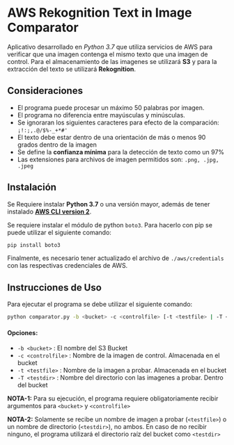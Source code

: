 # AWS Rekognition Text in Image Comparator
Aplicativo desarrollado en *Python 3.7* que utiliza servicios de AWS para verificar que una imagen contenga el mismo texto que una imagen de control.
Para el almacenamiento de las imagenes se utilizará **S3** y para la extracción del texto se utilizará **Rekognition**.

## Consideraciones
- El programa puede procesar un máximo 50 palabras por imagen.
- El programa no diferencia entre mayúsculas y minúsculas.
- Se ignoraran los siguientes caracteres para efecto de la comparación: `¡!:;,.@/$%-_+*#'`
- El texto debe estar dentro de una orientación de más o menos 90 grados dentro de la imagen
- Se define la **confianza mínima** para la detección de texto como un 97%
- Las extensiones para archivos de imagen permitidos son: `.png, .jpg, .jpeg`

## Instalación
Se Requiere instalar **Python 3.7** o una versión mayor, además de tener instalado [**AWS CLI version 2**](https://docs.aws.amazon.com/cli/latest/userguide/install-cliv2.html).

Se requiere instalar el módulo de python `boto3`. Para hacerlo con pip se puede utilizar el siguiente comando:
```bash
pip install boto3
```
Finalmente, es necesario tener actualizado el archivo de `./aws/credentials` con las respectivas credenciales de AWS.

## Instrucciones de Uso
Para ejecutar el programa se debe utilizar el siguiente comando:
```bash
python comparator.py -b <bucket> -c <controlfile> [-t <testfile> | -T <testdir>]
```
#### Opciones:
- `-b <bucket>` :  El nombre del S3 Bucket
- `-c <controlfile>` :  Nombre de la imagen de control. Almacenada en el bucket
- `-t <testfile>` :  Nombre de la imagen a probar. Almacenada en el bucket
- `-T <testdir>` :  Nombre del directorio con las imagenes a probar. Dentro del bucket

**NOTA-1:** Para su ejecución, el programa requiere obligatoriamente recibir argumentos para `<bucket>` y `<controlfile>`

**NOTA-2:** Solamente se recibe un nombre de imagen a probar (`<testfile>`) o un nombre de directorio (`<testdir>`), no ambos. En caso de no recibir ninguno, el programa utilizará el directorio raíz del bucket como `<testdir>`